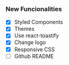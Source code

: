 ### New Funcionalities

- [x] Styled Components
- [x] Themes
- [x] Use react-toastify
- [x] Change logo
- [x] Responsive CSS
- [ ] Github README
